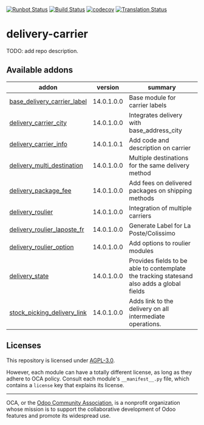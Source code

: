 [![Runbot Status](https://runbot.odoo-community.org/runbot/badge/flat/99/14.0.svg)](https://runbot.odoo-community.org/runbot/repo/github-com-oca-delivery-carrier-99)
[![Build Status](https://travis-ci.com/OCA/delivery-carrier.svg?branch=14.0)](https://travis-ci.com/OCA/delivery-carrier)
[![codecov](https://codecov.io/gh/OCA/delivery-carrier/branch/14.0/graph/badge.svg)](https://codecov.io/gh/OCA/delivery-carrier)
[![Translation Status](https://translation.odoo-community.org/widgets/delivery-carrier-14-0/-/svg-badge.svg)](https://translation.odoo-community.org/engage/delivery-carrier-14-0/?utm_source=widget)

<!-- /!\ do not modify above this line -->

# delivery-carrier

TODO: add repo description.

<!-- /!\ do not modify below this line -->

<!-- prettier-ignore-start -->

[//]: # (addons)

Available addons
----------------
addon | version | summary
--- | --- | ---
[base_delivery_carrier_label](base_delivery_carrier_label/) | 14.0.1.0.0 | Base module for carrier labels
[delivery_carrier_city](delivery_carrier_city/) | 14.0.1.0.0 | Integrates delivery with base_address_city
[delivery_carrier_info](delivery_carrier_info/) | 14.0.1.0.1 | Add code and description on carrier
[delivery_multi_destination](delivery_multi_destination/) | 14.0.1.0.0 | Multiple destinations for the same delivery method
[delivery_package_fee](delivery_package_fee/) | 14.0.1.0.0 | Add fees on delivered packages on shipping methods
[delivery_roulier](delivery_roulier/) | 14.0.1.0.0 | Integration of multiple carriers
[delivery_roulier_laposte_fr](delivery_roulier_laposte_fr/) | 14.0.1.0.0 | Generate Label for La Poste/Colissimo
[delivery_roulier_option](delivery_roulier_option/) | 14.0.1.0.0 | Add options to roulier modules
[delivery_state](delivery_state/) | 14.0.1.0.0 | Provides fields to be able to contemplate the tracking statesand also adds a global fields
[stock_picking_delivery_link](stock_picking_delivery_link/) | 14.0.1.0.0 | Adds link to the delivery on all intermediate operations.

[//]: # (end addons)

<!-- prettier-ignore-end -->

## Licenses

This repository is licensed under [AGPL-3.0](LICENSE).

However, each module can have a totally different license, as long as they adhere to OCA
policy. Consult each module's `__manifest__.py` file, which contains a `license` key
that explains its license.

----

OCA, or the [Odoo Community Association](http://odoo-community.org/), is a nonprofit
organization whose mission is to support the collaborative development of Odoo features
and promote its widespread use.
